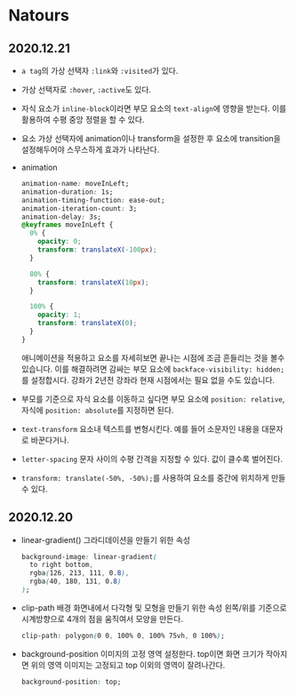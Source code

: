 # Natours

## 2020.12.21

- `a tag`의 가상 선택자 `:link`와 `:visited`가 있다.

- 가상 선택자로 `:hover`, `:active`도 있다.

- 자식 요소가 `inline-block`이라면 부모 요소의 `text-align`에 영향을 받는다. 이를 활용하여 수평 중앙 정렬을 할 수 있다.

- 요소 가상 선택자에 animation이나 transform을 설정한 후 요소에 transition을 설정해두어야 스무스하게 효과가 나타난다.

- animation

  ```css
  animation-name: moveInLeft;
  animation-duration: 1s;
  animation-timing-function: ease-out;
  animation-iteration-count: 3;
  animation-delay: 3s;
  @keyframes moveInLeft {
    0% {
      opacity: 0;
      transform: translateX(-100px);
    }

    80% {
      transform: translateX(10px);
    }

    100% {
      opacity: 1;
      transform: translateX(0);
    }
  }
  ```

  애니메이션을 적용하고 요소를 자세히보면 끝나는 시점에 조금 흔들리는 것을 볼수 있습니다. 이를 해결하려면 감싸는 부모 요소에 `backface-visibility: hidden;`를 설정합시다. 강좌가 2년전 강좌라 현재 시점에서는 필요 없을 수도 있습니다.

- 부모를 기준으로 자식 요소를 이동하고 싶다면 부모 요소에 `position: relative`, 자식에 `position: absolute`를 지정하면 된다.

- `text-transform` 요소내 텍스트를 변형시킨다. 예를 들어 소문자인 내용을 대문자로 바꾼다거나.

- `letter-spacing` 문자 사이의 수평 간격을 지정할 수 있다. 값이 클수록 벌어진다.

- `transform: translate(-50%, -50%);`를 사용하여 요소를 중간에 위치하게 만들 수 있다.

## 2020.12.20

- linear-gradient()
  그라디데이션을 만들기 위한 속성

  ```css
  background-image: linear-gradient(
    to right bottom,
    rgba(126, 213, 111, 0.8),
    rgba(40, 180, 131, 0.8)
  );
  ```

- clip-path
  배경 화면내에서 다각형 및 모형을 만들기 위한 속성
  왼쪽/위를 기준으로 시계방향으로 4개의 점을 움직여서 모양을 만든다.

  ```css
  clip-path: polygon(0 0, 100% 0, 100% 75vh, 0 100%);
  ```

- background-position
  이미지의 고정 영역 설정한다. top이면 화면 크기가 작아지면 위의 영역 이미지는 고정되고 top 이외의 영역이 잘려나간다.

  ```css
  background-position: top;
  ```
